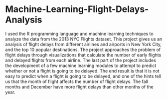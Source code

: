 # Machine-Learning-Flight-Delays-Analysis
I used the R programming language and machine learning techniques to analyze the data from the 2013 NYC Flights dataset. This project gives us an analysis of flight delays from different airlines and airports in New York City, and the top 10 popular destinations. The project approaches the problem of flight delays through visualizations that calculate the number of early flights and delayed flights from each airline. The last part of the project includes the development of a few machine learning modules to attempt to predict whether or not a flight is going to be delayed. The end result is that it is not easy to predict when a flight is going to be delayed, and one of the hints tell us that the month of flight affects the number of flight delays. The fall months and December have more flight delays than other months of the year.
